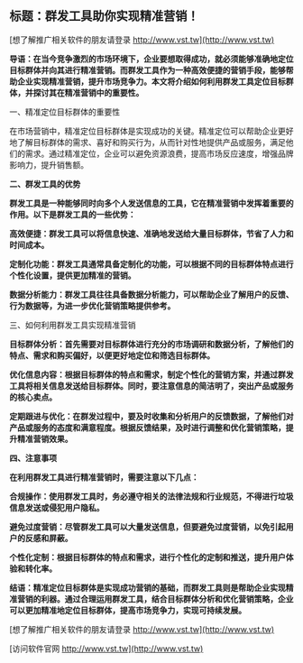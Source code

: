 ## **标题：群发工具助你实现精准营销！**

[想了解推广相关软件的朋友请登录 http://www.vst.tw](http://www.vst.tw)

**导语：在当今竞争激烈的市场环境下，企业要想取得成功，就必须能够准确地定位目标群体并向其进行精准营销。而群发工具作为一种高效便捷的营销手段，能够帮助企业实现精准营销，提升市场竞争力。本文将介绍如何利用群发工具定位目标群体，并探讨其在精准营销中的重要性。**

一、精准定位目标群体的重要性

在市场营销中，精准定位目标群体是实现成功的关键。精准定位可以帮助企业更好地了解目标群体的需求、喜好和购买行为，从而针对性地提供产品或服务，满足他们的需求。通过精准定位，企业可以避免资源浪费，提高市场反应速度，增强品牌影响力，提升销售额。

**二、群发工具的优势**

**群发工具是一种能够同时向多个人发送信息的工具，它在精准营销中发挥着重要的作用。以下是群发工具的一些优势：**

**高效便捷：群发工具可以将信息快速、准确地发送给大量目标群体，节省了人力和时间成本。**

**定制化功能：群发工具通常具备定制化的功能，可以根据不同的目标群体特点进行个性化设置，提供更加精准的营销。**

**数据分析能力：群发工具往往具备数据分析能力，可以帮助企业了解用户的反馈、行为数据等，为进一步优化营销策略提供参考。**

三、如何利用群发工具实现精准营销

**目标群体分析：首先需要对目标群体进行充分的市场调研和数据分析，了解他们的特点、需求和购买偏好，以便更好地定位和筛选目标群体。**

**优化信息内容：根据目标群体的特点和需求，制定个性化的营销方案，并通过群发工具将相关信息发送给目标群体。同时，要注意信息的简洁明了，突出产品或服务的核心卖点。**

**定期跟进与优化：在群发过程中，要及时收集和分析用户的反馈数据，了解他们对产品或服务的态度和满意程度。根据反馈结果，及时进行调整和优化营销策略，提升精准营销效果。**

**四、注意事项**

**在利用群发工具进行精准营销时，需要注意以下几点：**

**合规操作：使用群发工具时，务必遵守相关的法律法规和行业规范，不得进行垃圾信息发送或侵犯用户隐私。**

**避免过度营销：尽管群发工具可以大量发送信息，但要避免过度营销，以免引起用户的反感和屏蔽。**

**个性化定制：根据目标群体的特点和需求，进行个性化的定制和推送，提升用户体验和转化率。**

**结语：精准定位目标群体是实现成功营销的基础，而群发工具则是帮助企业实现精准营销的利器。通过合理运用群发工具，结合目标群体分析和优化营销策略，企业可以更加精准地定位目标群体，提高市场竞争力，实现可持续发展。**

[想了解推广相关软件的朋友请登录 http://www.vst.tw](http://www.vst.tw)


[访问软件官网 http://www.vst.tw](http://www.vst.tw)
